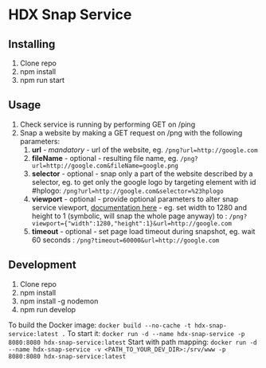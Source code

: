 HDX Snap Service
================

Installing
----------
1. Clone repo
2. npm install
3. npm run start

Usage
-----

1. Check service is running by performing GET on /ping
2. Snap a website by making a GET request on /png with the following parameters:
    1. **url** - *mandatory* - url of the website, eg. ` /png?url=http://google.com ` 
    2. **fileName** - optional - resulting file name, eg. ` /png?url=http://google.com&fileName=google.png `
    3. **selector** - optional - snap only a part of the website described by a selector, eg. to get only the google logo by targeting element with id #hplogo: ` /png?url=http://google.com&selector=%23hplogo `
    4. **viewport** - optional - provide optional parameters to alter snap service viewport, [documentation here](https://github.com/GoogleChrome/puppeteer/blob/v1.0.0/docs/api.md#pagesetviewportviewport)
                    - eg. set width to 1280 and height to 1 (symbolic, will snap the whole page anyway) to :  ` /png?viewport={"width":1280,"height":1}&url=http://google.com `
    5. **timeout** - optional - set page load timeout during snapshot, eg. wait 60 seconds :  ` /png?timeout=60000&url=http://google.com ` 
    
Development
-----------
1. Clone repo
2. npm install
3. npm install -g nodemon
4. npm run develop

To build the Docker image:
`docker build --no-cache -t hdx-snap-service:latest .`
To start it:
`docker run -d --name hdx-snap-service -p 8080:8080 hdx-snap-service:latest`
Start with path mapping:
`docker run -d --name hdx-snap-service -v <PATH_TO_YOUR_DEV_DIR>:/srv/www -p 8080:8080 hdx-snap-service:latest`
